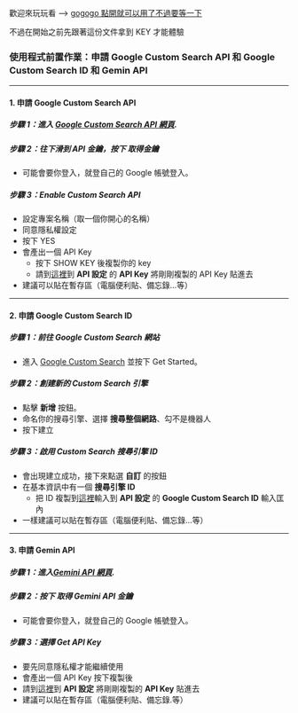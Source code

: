 歡迎來玩玩看 --> [gogogo 點開就可以用了不過要等一下](https://網址)

不過在開始之前先跟著這份文件拿到 KEY 才能體驗

### 使用程式前置作業：申請 Google Custom Search API 和 Google Custom Search ID 和 Gemin API
---
#### 1. 申請 Google Custom Search API

##### 步驟 1：進入 [Google Custom Search API 網頁](https://developers.google.com/custom-search/v1/overview?hl=zh-tw).

##### 步驟 2：往下滑到 API 金鑰，按下 **取得金鑰**
- 可能會要你登入，就登自己的 Google 帳號登入。

##### 步驟 3：Enable Custom Search API
- 設定專案名稱（取一個你開心的名稱）
- 同意隱私權設定
- 按下 YES
- 會產出一個 API Key
  - 按下 SHOW KEY 後複製你的 key
  - 請到[這裡](https://cpeggy-poa.onrender.com/)到 **API 設定** 的 **API Key** 將剛剛複製的 API Key 貼進去
- 建議可以貼在暫存區（電腦便利貼、備忘錄...等）

---

#### 2. 申請 Google Custom Search ID

##### 步驟 1：前往 Google Custom Search 網站
- 進入 [Google Custom Search](https://programmablesearchengine.google.com/about/) 並按下 Get Started。

##### 步驟 2：創建新的 Custom Search 引擎
- 點擊 **新增** 按鈕。
- 命名你的搜尋引擎、選擇 **搜尋整個網路**、勾不是機器人
- 按下建立

##### 步驟 3：啟用 Custom Search 搜尋引擎 ID
- 會出現建立成功，接下來點選 **自訂** 的按鈕
- 在基本資訊中有一個 **搜尋引擎 ID**
  - 把 ID 複製到[這裡](https://cpeggy-poa.onrender.com/)輸入到 **API 設定** 的 **Google Custom Search ID** 輸入匡內
- 一樣建議可以貼在暫存區（電腦便利貼、備忘錄...等）

---

#### 3. 申請 Gemin API

##### 步驟 1：進入[Gemini API 網頁](https://ai.google.dev/gemini-api/docs?hl=zh-tw).

##### 步驟 2：按下 **取得 Gemini API 金鑰**
- 可能會要你登入，就登自己的 Google 帳號登入。

##### 步驟 3：選擇 **Get API Key**
- 要先同意隱私權才能繼續使用
- 會產出一個 API Key 按下複製後
 - 請到[這裡](https://cpeggy=poa.onrender.com/)到 **API 設定** 將剛剛複製的 **API Key** 貼進去
 - 建議可以貼在暫存區（電腦便利貼、備忘錄.等）

